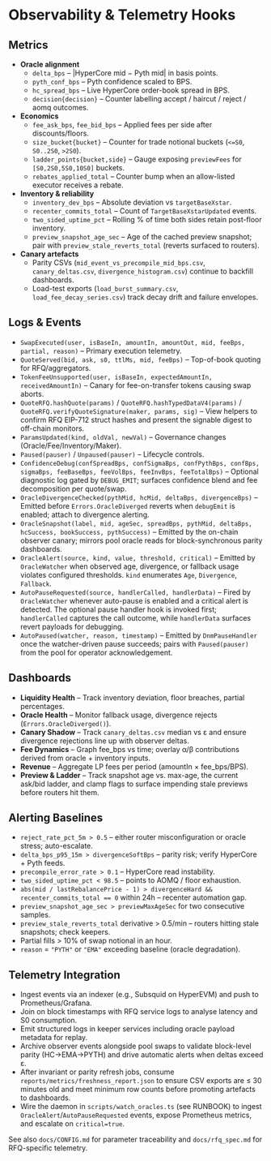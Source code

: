 # Observability & Telemetry Hooks

## Metrics
- **Oracle alignment**
  - `delta_bps` – |HyperCore mid − Pyth mid| in basis points.
  - `pyth_conf_bps` – Pyth confidence scaled to BPS.
  - `hc_spread_bps` – Live HyperCore order-book spread in BPS.
  - `decision{decision}` – Counter labelling accept / haircut / reject / aomq outcomes.
- **Economics**
  - `fee_ask_bps`, `fee_bid_bps` – Applied fees per side after discounts/floors.
  - `size_bucket{bucket}` – Counter for trade notional buckets (`<=S0`, `S0..2S0`, `>2S0`).
  - `ladder_points{bucket,side}` – Gauge exposing `previewFees` for `[S0,2S0,5S0,10S0]` buckets.
  - `rebates_applied_total` – Counter bump when an allow-listed executor receives a rebate.
- **Inventory & reliability**
  - `inventory_dev_bps` – Absolute deviation vs `targetBaseXstar`.
  - `recenter_commits_total` – Count of `TargetBaseXstarUpdated` events.
  - `two_sided_uptime_pct` – Rolling % of time both sides retain post-floor inventory.
  - `preview_snapshot_age_sec` – Age of the cached preview snapshot; pair with
    `preview_stale_reverts_total` (reverts surfaced to routers).
- **Canary artefacts**
  - Parity CSVs (`mid_event_vs_precompile_mid_bps.csv`, `canary_deltas.csv`, `divergence_histogram.csv`) continue to backfill dashboards.
  - Load-test exports (`load_burst_summary.csv`, `load_fee_decay_series.csv`) track decay drift and failure envelopes.

## Logs & Events
- `SwapExecuted(user, isBaseIn, amountIn, amountOut, mid, feeBps, partial, reason)` – Primary execution telemetry.
- `QuoteServed(bid, ask, s0, ttlMs, mid, feeBps)` – Top-of-book quoting for RFQ/aggregators.
- `TokenFeeUnsupported(user, isBaseIn, expectedAmountIn, receivedAmountIn)` – Canary for fee-on-transfer tokens causing swap aborts.
- `QuoteRFQ.hashQuote(params)` / `QuoteRFQ.hashTypedDataV4(params)` / `QuoteRFQ.verifyQuoteSignature(maker, params, sig)` – View helpers to confirm RFQ EIP-712 struct hashes and present the signable digest to off-chain monitors.
- `ParamsUpdated(kind, oldVal, newVal)` – Governance changes (Oracle/Fee/Inventory/Maker).
- `Paused(pauser)` / `Unpaused(pauser)` – Lifecycle controls.
- `ConfidenceDebug(confSpreadBps, confSigmaBps, confPythBps, confBps, sigmaBps, feeBaseBps, feeVolBps, feeInvBps, feeTotalBps)` – Optional diagnostic log gated by `DEBUG_EMIT`; surfaces confidence blend and fee decomposition per quote/swap.
- `OracleDivergenceChecked(pythMid, hcMid, deltaBps, divergenceBps)` – Emitted before `Errors.OracleDiverged` reverts when `debugEmit` is enabled; attach to divergence alerting.
- `OracleSnapshot(label, mid, ageSec, spreadBps, pythMid, deltaBps, hcSuccess, bookSuccess, pythSuccess)` – Emitted by the on-chain observer canary; mirrors pool oracle reads for block-synchronous parity dashboards.
- `OracleAlert(source, kind, value, threshold, critical)` – Emitted by `OracleWatcher` when observed age, divergence, or fallback usage violates configured thresholds. `kind` enumerates `Age`, `Divergence`, `Fallback`.
- `AutoPauseRequested(source, handlerCalled, handlerData)` – Fired by `OracleWatcher` whenever auto-pause is enabled and a critical alert is detected. The optional pause handler hook is invoked first; `handlerCalled` captures the call outcome, while `handlerData` surfaces revert payloads for debugging.
- `AutoPaused(watcher, reason, timestamp)` – Emitted by `DnmPauseHandler` once the watcher-driven pause succeeds; pairs with `Paused(pauser)` from the pool for operator acknowledgement.

## Dashboards
- **Liquidity Health** – Track inventory deviation, floor breaches, partial percentages.
- **Oracle Health** – Monitor fallback usage, divergence rejects (`Errors.OracleDiverged()`).
- **Canary Shadow** – Track `canary_deltas.csv` median vs ε and ensure divergence rejections line up with observer deltas.
- **Fee Dynamics** – Graph fee_bps vs time; overlay α/β contributions derived from oracle + inventory inputs.
- **Revenue** – Aggregate LP fees per period (amountIn × fee_bps/BPS).
- **Preview & Ladder** – Track snapshot age vs. max-age, the current ask/bid ladder, and clamp flags to surface impending stale previews before routers hit them.

## Alerting Baselines
- `reject_rate_pct_5m > 0.5` – either router misconfiguration or oracle stress; auto-escalate.
- `delta_bps_p95_15m > divergenceSoftBps` – parity risk; verify HyperCore + Pyth feeds.
- `precompile_error_rate > 0.1` – HyperCore read instability.
- `two_sided_uptime_pct < 98.5` – points to AOMQ / floor exhaustion.
- `abs(mid / lastRebalancePrice - 1) > divergenceHard && recenter_commits_total == 0` within 24h – recenter automation gap.
- `preview_snapshot_age_sec > previewMaxAgeSec` for two consecutive samples.
- `preview_stale_reverts_total` derivative > 0.5/min – routers hitting stale snapshots; check keepers.
- Partial fills > 10% of swap notional in an hour.
- `reason` = `"PYTH"` or `"EMA"` exceeding baseline (oracle degradation).

## Telemetry Integration
- Ingest events via an indexer (e.g., Subsquid on HyperEVM) and push to Prometheus/Grafana.
- Join on block timestamps with RFQ service logs to analyse latency and S0 consumption.
- Emit structured logs in keeper services including oracle payload metadata for replay.
- Archive observer events alongside pool swaps to validate block-level parity (HC→EMA→PYTH) and drive automatic alerts when deltas exceed ε.
- After invariant or parity refresh jobs, consume `reports/metrics/freshness_report.json` to ensure CSV exports are ≤ 30 minutes old and meet minimum row counts before promoting artefacts to dashboards.
- Wire the daemon in `scripts/watch_oracles.ts` (see RUNBOOK) to ingest `OracleAlert`/`AutoPauseRequested` events, expose Prometheus metrics, and escalate on `critical=true`.

See also `docs/CONFIG.md` for parameter traceability and `docs/rfq_spec.md` for RFQ-specific telemetry.
